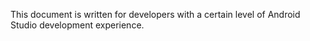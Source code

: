 This document is written for developers with a certain level of Android Studio development experience.
